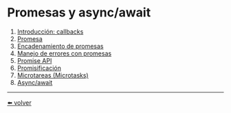 # Promesas y async/await

1.  [Introducción: callbacks](https://github.com/VictorHugoAguilar/javascript-interview-questions-explained/blob/main/theory/async/callbacks/readme.md)
2.  [Promesa]()
3.  [Encadenamiento de promesas]()
4.  [Manejo de errores con promesas]()
5.  [Promise API]()
6.  [Promisificación]()
7.  [Microtareas (Microtasks)]()
8.  [Async/await]()

---
[⬅️ volver](https://github.com/VictorHugoAguilar/javascript-interview-questions-explained/blob/main/theory/readme.md)
